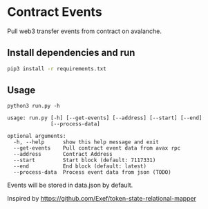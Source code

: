 # Contract Events
Pull web3 transfer events from contract on avalanche.

## Install dependencies and run 
```bash
pip3 install -r requirements.txt
```

## Usage
```
python3 run.py -h

usage: run.py [-h] [--get-events] [--address] [--start] [--end]
              [--process-data]

optional arguments:
  -h, --help      show this help message and exit
  --get-events    Pull contract event data from avax rpc
  --address       Contract Address
  --start         Start block (default: 7117331)
  --end           End block (default: latest)
  --process-data  Process event data from json (TODO)
```

Events will be stored in data.json by default.

Inspired by https://github.com/Exef/token-state-relational-mapper
